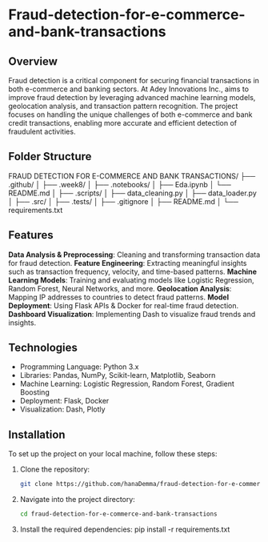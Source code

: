 # Fraud-detection-for-e-commerce-and-bank-transactions

## Overview

Fraud detection is a critical component for securing financial transactions in both e-commerce and banking sectors. At Adey Innovations Inc.,  aims to improve fraud detection by leveraging advanced machine learning models, geolocation analysis, and transaction pattern recognition. The project focuses on handling the unique challenges of both e-commerce and bank credit transactions, enabling more accurate and efficient detection of fraudulent activities.


## Folder Structure 

FRAUD DETECTION FOR E-COMMERCE AND BANK TRANSACTIONS/
├── .github/
│
├── .week8/
│
├── .notebooks/
│   ├── Eda.ipynb
│   └── README.md
│
├── .scripts/
│   ├── data_cleaning.py
│   ├── data_loader.py
│
├── .src/
│
├── .tests/
│
├── .gitignore
│
├── README.md
│
└── requirements.txt

## Features
**Data Analysis & Preprocessing**: Cleaning and transforming transaction data for fraud detection.
**Feature Engineering**: Extracting meaningful insights such as transaction frequency, velocity, and time-based patterns.
**Machine Learning Models**: Training and evaluating models like Logistic Regression, Random Forest, Neural Networks, and more.
**Geolocation Analysis**: Mapping IP addresses to countries to detect fraud patterns.
**Model Deployment**: Using Flask APIs & Docker for real-time fraud detection.
**Dashboard Visualization**: Implementing Dash to visualize fraud trends and insights.


## Technologies

- Programming Language: Python 3.x
- Libraries: Pandas, NumPy, Scikit-learn, Matplotlib, Seaborn
- Machine Learning: Logistic Regression, Random Forest, Gradient Boosting
- Deployment: Flask, Docker
- Visualization: Dash, Plotly


## Installation

To set up the project on your local machine, follow these steps:


1. Clone the repository:
   ```bash
   git clone https://github.com/hanaDemma/fraud-detection-for-e-commerce-and-bank-transactions.git
2. Navigate into the project directory:
   ```bash
   cd fraud-detection-for-e-commerce-and-bank-transactions

3. Install the required dependencies:
   pip install -r requirements.txt
